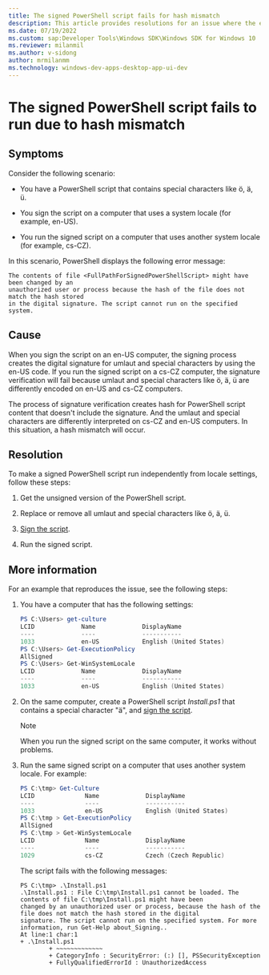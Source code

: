 ```yaml
---
title: The signed PowerShell script fails for hash mismatch
description: This article provides resolutions for an issue where the execution of signed PowerShell script fails with error message.
ms.date: 07/19/2022
ms.custom: sap:Developer Tools\Windows SDK\Windows SDK for Windows 10
ms.reviewer: milanmil
ms.author: v-sidong
author: mrmilanmm
ms.technology: windows-dev-apps-desktop-app-ui-dev
---
```

#  The signed PowerShell script fails to run due to hash mismatch

## Symptoms

Consider the following scenario:

- You have a PowerShell script that contains special characters like ö, ä, ü.

- You sign the script on a computer that uses a system locale (for example, en-US).

- You run the signed script on a computer that uses another system locale (for example, cs-CZ).

In this scenario, PowerShell displays the following error message:

```Output
The contents of file <FullPathForSignedPowerShellScript> might have been changed by an
unauthorized user or process because the hash of the file does not match the hash stored 
in the digital signature. The script cannot run on the specified system.
```

## Cause

When you sign the script on an en-US computer, the signing process creates the digital signature for umlaut and special characters by using the en-US code. If you run the signed script on a cs-CZ computer, the signature verification will fail because umlaut and special characters like ö, ä, ü are differently encoded on en-US and cs-CZ computers.

The process of signature verification creates hash for PowerShell script content that doesn't include the signature. And the umlaut and special characters are differently interpreted on cs-CZ and en-US computers. In this situation, a hash mismatch will occur.

## Resolution

To make a signed PowerShell script run independently from locale settings, follow these steps:

1. Get the unsigned version of the PowerShell script.

1. Replace or remove all umlaut and special characters like ö, ä, ü.

1. [Sign the script](/powershell/module/microsoft.powershell.core/about/about_signing#sign-a-script).

1. Run the signed script.

## More information

For an example that reproduces the issue, see the following steps:

1. You have a computer that has the following settings:

    ```powershell
    PS C:\Users> get-culture
    LCID             Name             DisplayName
    ----             ----             ----------- 
    1033             en-US            English (United States)
    PS C:\Users> Get-ExecutionPolicy
    AllSigned
    PS C:\Users> Get-WinSystemLocale 
    LCID             Name             DisplayName  
    ----             ----             -----------  
    1033             en-US            English (United States)
    ```

1. On the same computer, create a PowerShell script *Install.ps1* that contains a special character "ä", and [sign the script](/powershell/module/microsoft.powershell.core/about/about_signing#sign-a-script).

    > [!NOTE]
    > When you run the signed script on the same computer, it works without problems.

1. Run the same signed script on a computer that uses another system locale. For example:

    ```powershell
    PS C:\tmp> Get-Culture
    LCID              Name             DisplayName
    ----              ----             -----------
    1033              en-US            English (United States)
    PS C:\tmp > Get-ExecutionPolicy
    AllSigned
    PS C:\tmp > Get-WinSystemLocale
    LCID              Name             DisplayName
    ----              ----             -----------
    1029              cs-CZ            Czech (Czech Republic)
    ```

    The script fails with the following messages:

    ```Output
    PS C:\tmp> .\Install.ps1  
    .\Install.ps1 : File C:\tmp\Install.ps1 cannot be loaded. The contents of file C:\tmp\Install.ps1 might have been
    changed by an unauthorized user or process, because the hash of the file does not match the hash stored in the digital
    signature. The script cannot run on the specified system. For more information, run Get-Help about_Signing..  
    At line:1 char:1  
    + .\Install.ps1  
            + ~~~~~~~~~~~~~  
            + CategoryInfo : SecurityError: (:) [], PSSecurityException  
            + FullyQualifiedErrorId : UnauthorizedAccess  
    ```
